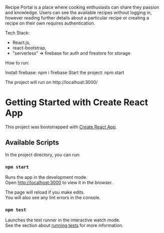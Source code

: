 Recipe Portal is a place where cooking enthusiasts can share they passion and knowledge. Users can see the available recipes without logging in, however reading further details about a particular recipe or creating a recipe on their own requires authentication.

Tech Stack:

- React.js,
- react-bootstrap,
- "serverless" => firebase for auth and firestore for storage

How to run:

Install firebase: npm i firebase
Start the project: npm start

The project will run on http://localhost:3000/



# Getting Started with Create React App

This project was bootstrapped with [Create React App](https://github.com/facebook/create-react-app).

## Available Scripts

In the project directory, you can run:

### `npm start`

Runs the app in the development mode.\
Open [http://localhost:3000](http://localhost:3000) to view it in the browser.

The page will reload if you make edits.\
You will also see any lint errors in the console.

### `npm test`

Launches the test runner in the interactive watch mode.\
See the section about [running tests](https://facebook.github.io/create-react-app/docs/running-tests) for more information.


